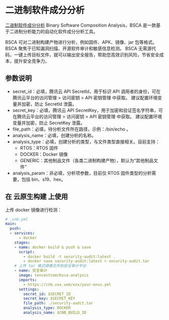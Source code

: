 # 二进制软件成分分析

[二进制软件成分分析](https://cloud.tencent.com/document/product/1483/63351)
Binary Software Composition Analysis，BSCA 是一款基于二进制分析能力的自动化软件成分分析工具。

BSCA 可对二进制构建产物进行分析，例如固件、APK、镜像、jar 包等格式。BSCA 聚焦于已知漏洞扫描、开源软件审计和敏感信息检测。
BSCA 无需源代码，一键上传目标文件，就可以输出安全报告，帮助您高效识别风险，节省安全成本，提升安全竞争力。

## 参数说明

- secret_id：必填，腾讯云 API SecretId，用于标识 API 调用者的身份，可在腾讯云平台的访问管理 > 访问密钥 > API 密钥管理 中获取。
  建议配置环境变量并加密，防止 SecretId 泄露。
- secret_key：必填，腾讯云 API SecretKey，用于加密和验证签名字符串，可在腾讯云平台的访问管理 > 访问密钥 > API 密钥管理 中获取。
  建议配置环境变量并加密，防止 SecretKey 泄露。
- file_path：必填，待分析文件所在路径，示例：/bin/echo 。
- analysis_name：必填，创建分析的名称。
- analysis_type：必填，创建分析的类型，与文件类型直接相关。目前支持：
  - RTOS：RTOS 固件
  - DOCKER：Docker 镜像
  - GENERIC：其他制品文件（各类二进制构建产物），默认为“其他制品文件”
- analysis_param：非必填，分析项参数，目前仅 RTOS 固件类型的分析需要，包括 bin、s19、hex。

## 在 云原生构建 上使用

上传 docker 镜像进行检测：

```yaml
# .cnb.yml
main:
  push:
  - services:
      - docker
    stages:
    - name: docker build & push & save
      script: 
        - docker build -t security-audit:latest .
        - docker save security-audit:latest > security-audit.tar
    # 上传 tar 格式镜像文件到安全审计平台
    - name: 安全审计
      image: tencentcom/bsca-analysis
      imports:
        - https://cnb.xxx.vom/xxx/your-envs.yml
      settings: 
        secret_id: $SECRET_ID
        secret_key: $SECRET_KEY
        file_path: ./security-audit.tar
        analysis_type: DOCKER
        analysis_name: $CNB_BUILD_ID
```

